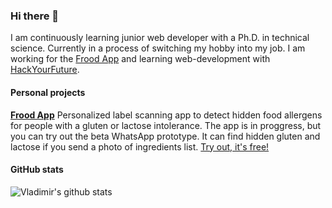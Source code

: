 ### Hi there 👋

<!--
**vladimir-bogomolov/vladimir-bogomolov** is a ✨ _special_ ✨ repository because its `README.md` (this file) appears on your GitHub profile.

Here are some ideas to get you started:

- 🔭 I’m currently working on ...
- 🌱 I’m currently learning ...
- 👯 I’m looking to collaborate on ...
- 🤔 I’m looking for help with ...
- 💬 Ask me about ...
- 📫 How to reach me: ...
- 😄 Pronouns: ...
- ⚡ Fun fact: ...
-->
I am continuously learning junior web developer with a Ph.D. in technical science. Currently in a process of switching my hobby into my job. I am working for the [Frood App](https://froodapp.com/) and learning web-development with [HackYourFuture](https://www.hackyourfuture.net/).

#### Personal projects
[**Frood App**](https://froodapp.com/)
Personalized label scanning app to detect hidden food allergens for people with a gluten or lactose intolerance. The app is in proggress, but you can try out the beta WhatsApp prototype. It can find hidden gluten and lactose if you send a photo of ingredients list. [Try out, it's free!](https://froodapp.com/en/download/)

#### GitHub stats
![Vladimir's github stats](https://github-readme-stats.vercel.app/api?username=vladimir-bogomolov)


